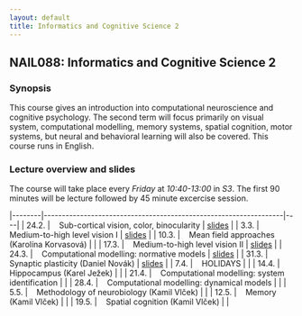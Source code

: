 ```yaml
---
layout: default
title: Informatics and Cognitive Science 2
---
```

## NAIL088: Informatics and Cognitive Science 2

### Synopsis

This course gives an introduction into computational neuroscience and cognitive psychology. 
The second term will focus primarily on visual system, computational modelling, memory systems, spatial cognition, motor systems, 
but neural and behavioral learning will also be covered. This course runs in English. 



### Lecture overview and slides

The course will take place every *Friday* at *10:40-13:00* in *S3*. 
The first 90 minutes will be lecture followed by 45 minute excercise session.

|--------|------------------------------------------------------------------|----|
| 24.2.  |  &nbsp;&nbsp; Sub-cortical vision, color, binocularity           | [slides](https://e.pcloud.link/publink/show?code=XZA5yLZCOlIQQc8kY7cQI6GOiduVmS17y7X)  |
| 3.3.   |  &nbsp;&nbsp; Medium-to-high level vision I                      | [slides](https://e.pcloud.link/publink/show?code=XZi5yLZImemeQm6DYXUeWxAwBdjBSleUQkV) | 
| 10.3.  |  &nbsp;&nbsp; Mean field approaches (Karolína Korvasová)         |  |
| 17.3.  |  &nbsp;&nbsp; Medium-to-high level vision II                     | [slides](https://e.pcloud.link/publink/show?code=XZi5yLZImemeQm6DYXUeWxAwBdjBSleUQkV) |
| 24.3.  |  &nbsp;&nbsp; Computational modelling: normative models          | [slides](https://e.pcloud.link/publink/show?code=XZo5yLZuEgnDCUodfSDTkcyASKujf6Pfsey) |
| 31.3.  |  &nbsp;&nbsp; Synaptic plasticity (Daniel Novák)                 | [slides](https://e.pcloud.link/publink/show?code=XZPBfSZJCEbAhBzRQF3d7AxI2sjfLkjHik7) |
| 7.4.   |  &nbsp;&nbsp; HOLIDAYS                                           |  | 
| 14.4.  |  &nbsp;&nbsp; Hippocampus (Karel Ježek)                          |  | 
| 21.4.  |  &nbsp;&nbsp; Computational modelling: system identification     |  | 
| 28.4.  |  &nbsp;&nbsp; Computational modelling: dynamical models          |  | 
| 5.5.   |  &nbsp;&nbsp; Methodology of neurobiology (Kamil Vlček)          |  |
| 12.5.  |  &nbsp;&nbsp; Memory (Kamil Vlček)                               |  | 
| 19.5.  |  &nbsp;&nbsp; Spatial cognition (Kamil Vlček)                    |  |





